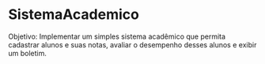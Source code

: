 # SistemaAcademico
Objetivo: Implementar um simples sistema acadêmico que permita cadastrar alunos e suas notas, avaliar o desempenho desses alunos e exibir um boletim.
